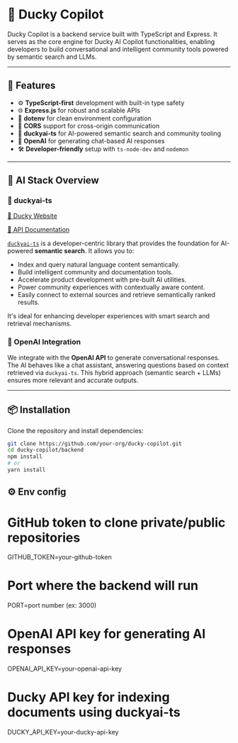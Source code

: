# 🦆 Ducky Copilot

Ducky Copilot is a backend service built with TypeScript and Express. It serves as the core engine for Ducky AI Copilot functionalities, enabling developers to build conversational and intelligent community tools powered by semantic search and LLMs.

---

## 🚀 Features

- ⚙️ **TypeScript-first** development with built-in type safety
- 🌐 **Express.js** for robust and scalable APIs
- 🔐 **dotenv** for clean environment configuration
- 🔄 **CORS** support for cross-origin communication
- 🧠 **duckyai-ts** for AI-powered semantic search and community tooling
- 💬 **OpenAI** for generating chat-based AI responses
- 🛠️ **Developer-friendly** setup with `ts-node-dev` and `nodemon`

---

## 🤖 AI Stack Overview

### 🧠 duckyai-ts

[🔗 Ducky Website](https://ducky.ai/)

[📘 API Documentation](https://docs.ducky.ai/docs/getting-started#/)

[`duckyai-ts`](https://www.npmjs.com/package/duckyai-ts) is a developer-centric library that provides the foundation for AI-powered **semantic search**. It allows you to:

- Index and query natural language content semantically.
- Build intelligent community and documentation tools.
- Accelerate product development with pre-built AI utilities.
- Power community experiences with contextually aware content.
- Easily connect to external sources and retrieve semantically ranked results.

It's ideal for enhancing developer experiences with smart search and retrieval mechanisms.

### 💬 OpenAI Integration

We integrate with the **OpenAI API** to generate conversational responses. The AI behaves like a chat assistant, answering questions based on context retrieved via `duckyai-ts`. This hybrid approach (semantic search + LLMs) ensures more relevant and accurate outputs.

---

## 📦 Installation

Clone the repository and install dependencies:

```bash
git clone https://github.com/your-org/ducky-copilot.git
cd ducky-copilot/backend
npm install 
# or
yarn install
```

## ⚙️ Env config

# GitHub token to clone private/public repositories
GITHUB_TOKEN=your-github-token

# Port where the backend will run
PORT=port number (ex: 3000)

# OpenAI API key for generating AI responses
OPENAI_API_KEY=your-openai-api-key

# Ducky API key for indexing documents using duckyai-ts
DUCKY_API_KEY=your-ducky-api-key
